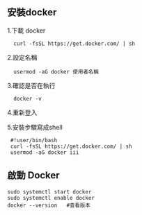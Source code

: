 
安裝docker
-------------

1.下載 docker                                                               

      curl -fsSL https://get.docker.com/ | sh      
      
2.設定名稱

      usermod -aG docker 使用者名稱      

3.確認是否在執行

      docker -v
 
4.重新登入

5.安裝步驟寫成shell
<pre><code> #!user/bin/bash 
 curl -fsSL https://get.docker.com/ | sh
 usermod -aG docker iii </code></pre>


啟動 Docker
-------------

<pre><code>sudo systemctl start docker
sudo systemctl enable docker 
docker --version   #查看版本</code></pre>
